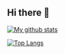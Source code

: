 ## Hi there 👋

[![My github stats](https://github-readme-stats.vercel.app/api?username=tonycsoka&count_private=true&show_icons=true&theme=catppuccin_moch)](https://github.com/tonycsoka)

[![Top Langs](https://github-readme-stats.vercel.app/api/top-langs/?username=tonycsoka&hide=php&theme=catppuccin_moch)](https://github.com/tonycsoka)

<!--
**tonycsoka/tonycsoka** is a ✨ _special_ ✨ repository because its `README.md` (this file) appears on your GitHub profile.

Here are some ideas to get you started:

- 🔭 I’m currently working on ...
- 🌱 I’m currently learning ...
- 👯 I’m looking to collaborate on ...
- 🤔 I’m looking for help with ...
- 💬 Ask me about ...
- 📫 How to reach me: ...
- 😄 Pronouns: ...
- ⚡ Fun fact: ...
-->
